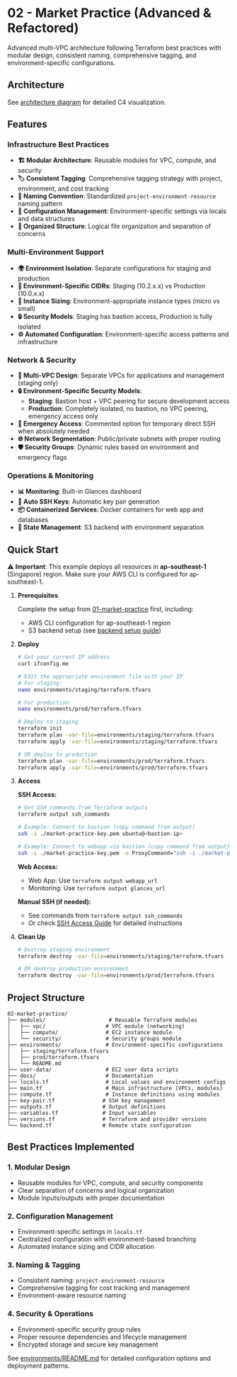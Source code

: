 # 02 - Market Practice (Advanced & Refactored)

Advanced multi-VPC architecture following Terraform best practices with modular design, consistent naming, comprehensive tagging, and environment-specific configurations.

## Architecture

See [architecture diagram](./docs/architecture.md) for detailed C4 visualization.

## Features

### Infrastructure Best Practices
- **🏗️ Modular Architecture**: Reusable modules for VPC, compute, and security
- **🏷️ Consistent Tagging**: Comprehensive tagging strategy with project, environment, and cost tracking
- **📝 Naming Convention**: Standardized `project-environment-resource` naming pattern
- **🔧 Configuration Management**: Environment-specific settings via locals and data structures
- **📁 Organized Structure**: Logical file organization and separation of concerns

### Multi-Environment Support
- **🌍 Environment Isolation**: Separate configurations for staging and production
- **🔢 Environment-Specific CIDRs**: Staging (10.2.x.x) vs Production (10.0.x.x)
- **📏 Instance Sizing**: Environment-appropriate instance types (micro vs small)
- **🔒 Security Models**: Staging has bastion access, Production is fully isolated
- **⚙️ Automated Configuration**: Environment-specific access patterns and infrastructure

### Network & Security
- **🏢 Multi-VPC Design**: Separate VPCs for applications and management (staging only)
- **🔒 Environment-Specific Security Models**: 
  - **Staging**: Bastion host + VPC peering for secure development access
  - **Production**: Completely isolated, no bastion, no VPC peering, emergency access only
- **🚨 Emergency Access**: Commented option for temporary direct SSH when absolutely needed
- **🌐 Network Segmentation**: Public/private subnets with proper routing
- **🛡️ Security Groups**: Dynamic rules based on environment and emergency flags

### Operations & Monitoring
- **📊 Monitoring**: Built-in Glances dashboard
- **🔑 Auto SSH Keys**: Automatic key pair generation
- **📦 Containerized Services**: Docker containers for web app and databases
- **💾 State Management**: S3 backend with environment separation

## Quick Start

⚠️ **Important**: This example deploys all resources in **ap-southeast-1** (Singapore) region. Make sure your AWS CLI is configured for ap-southeast-1.

1. **Prerequisites**
   
   Complete the setup from [01-market-practice](../01-market-practice/#quick-start) first, including:
   - AWS CLI configuration for ap-southeast-1 region
   - S3 backend setup (see [backend setup guide](../01-market-practice/docs/backend-setup.md))

2. **Deploy**
   ```bash
   # Get your current IP address
   curl ifconfig.me
   
   # Edit the appropriate environment file with your IP
   # For staging:
   nano environments/staging/terraform.tfvars
   
   # For production:
   nano environments/prod/terraform.tfvars
   
   # Deploy to staging
   terraform init
   terraform plan -var-file=environments/staging/terraform.tfvars
   terraform apply -var-file=environments/staging/terraform.tfvars
   
   # OR deploy to production
   terraform plan -var-file=environments/prod/terraform.tfvars
   terraform apply -var-file=environments/prod/terraform.tfvars
   ```

3. **Access**
   
   **SSH Access:**
   ```bash
   # Get SSH commands from Terraform outputs
   terraform output ssh_commands
   
   # Example: Connect to bastion (copy command from output)
   ssh -i ./market-practice-key.pem ubuntu@<bastion-ip>
   
   # Example: Connect to webapp via bastion (copy command from output) 
   ssh -i ./market-practice-key.pem -o ProxyCommand="ssh -i ./market-practice-key.pem -o StrictHostKeyChecking=no -W %h:%p ubuntu@<bastion-ip>" -o StrictHostKeyChecking=no ubuntu@<webapp-ip>
   ```
   
   **Web Access:**
   - Web App: Use `terraform output webapp_url`
   - Monitoring: Use `terraform output glances_url`
   
   **Manual SSH (if needed):**
   - See commands from `terraform output ssh_commands`
   - Or check [SSH Access Guide](./docs/ssh-access.md) for detailed instructions

4. **Clean Up**
   ```bash
   # Destroy staging environment
   terraform destroy -var-file=environments/staging/terraform.tfvars
   
   # OR destroy production environment
   terraform destroy -var-file=environments/prod/terraform.tfvars
   ```

## Project Structure

```
02-market-practice/
├── modules/                    # Reusable Terraform modules
│   ├── vpc/                   # VPC module (networking)
│   ├── compute/               # EC2 instance module
│   └── security/              # Security groups module
├── environments/              # Environment-specific configurations
│   ├── staging/terraform.tfvars
│   ├── prod/terraform.tfvars
│   └── README.md
├── user-data/                 # EC2 user data scripts
├── docs/                      # Documentation
├── locals.tf                  # Local values and environment configs
├── main.tf                    # Main infrastructure (VPCs, modules)
├── compute.tf                 # Instance definitions using modules
├── key-pair.tf               # SSH key management
├── outputs.tf                # Output definitions
├── variables.tf              # Input variables
├── versions.tf               # Terraform and provider versions
└── backend.tf                # Remote state configuration
```

## Best Practices Implemented

### 1. **Modular Design**
- Reusable modules for VPC, compute, and security components
- Clear separation of concerns and logical organization
- Module inputs/outputs with proper documentation

### 2. **Configuration Management**
- Environment-specific settings in `locals.tf`
- Centralized configuration with environment-based branching
- Automated instance sizing and CIDR allocation

### 3. **Naming & Tagging**
- Consistent naming: `project-environment-resource`
- Comprehensive tagging for cost tracking and management
- Environment-aware resource naming

### 4. **Security & Operations**
- Environment-specific security group rules
- Proper resource dependencies and lifecycle management
- Encrypted storage and secure key management

See [environments/README.md](./environments/README.md) for detailed configuration options and deployment patterns.